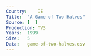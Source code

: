```yaml
---
Country:	IE
Title:	"A Game of Two Halves"
Source:	[  ]
Production:	TV3
Years:	1999
Size:	5
Data:	game-of-two-halves.csv
---
```

